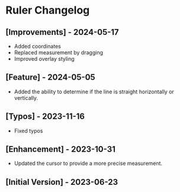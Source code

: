 # Ruler Changelog

## [Improvements] - 2024-05-17

- Added coordinates
- Replaced measurement by dragging
- Improved overlay styling

## [Feature] - 2024-05-05

- Added the ability to determine if the line is straight horizontally or vertically.

## [Typos] - 2023-11-16

- Fixed typos

## [Enhancement] - 2023-10-31

- Updated the cursor to provide a more precise measurement.

## [Initial Version] - 2023-06-23
